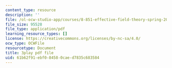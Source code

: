 ```yaml
---
content_type: resource
description: ''
file: /ol-ocw-studio-app/courses/8-851-effective-field-theory-spring-2013/61b62f91ebf084580caed7835c683584_v2JKK_yPwc0.pdf
file_size: 95528
file_type: application/pdf
learning_resource_types: []
license: https://creativecommons.org/licenses/by-nc-sa/4.0/
ocw_type: OCWFile
resourcetype: Document
title: 3play pdf file
uid: 61b62f91-ebf0-8458-0cae-d7835c683584
---
```

